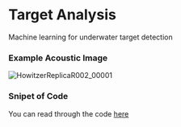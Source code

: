 # Target Analysis
Machine learning for underwater target detection

### Example Acoustic Image

<!--- https://user-images.githubusercontent.com/34384803/138285667-9e897f1b-b6b2-4dc7-a1d6-9a9a0d536ef8.png --->

![HowitzerReplicaR002_00001](https://user-images.githubusercontent.com/34384803/138285667-9e897f1b-b6b2-4dc7-a1d6-9a9a0d536ef8.png)

### Snipet of Code

You can read through the code [here](https://gist.github.com/suzanne64/54f4741268a39b67932cb640ccd046cb.js)
